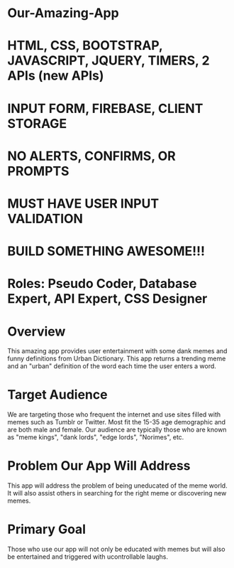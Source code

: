 # Our-Amazing-App

# HTML, CSS, BOOTSTRAP, JAVASCRIPT, JQUERY, TIMERS, 2 APIs (new APIs)
# INPUT FORM, FIREBASE, CLIENT STORAGE
# NO ALERTS, CONFIRMS, OR PROMPTS
# MUST HAVE USER INPUT VALIDATION
# BUILD SOMETHING AWESOME!!!

# Roles: Pseudo Coder, Database Expert, API Expert, CSS Designer


# Overview
This amazing app provides user entertainment with some dank memes and funny definitions from Urban Dictionary.
This app returns a trending meme and an "urban" definition of the word each time the user enters a word.

# Target Audience
We are targeting those who frequent the internet and use sites filled with memes such as Tumblr or Twitter. Most fit the 15-35 age demographic and are both male and female. Our audience are typically those who are known as "meme kings", "dank lords", "edge lords", "Norimes", etc. 

# Problem Our App Will Address
This app will address the problem of being uneducated of the meme world. It will also assist others in searching for the right meme or discovering new memes. 

# Primary Goal
Those who use our app will not only be educated with memes but will also be entertained and triggered with ucontrollable laughs.